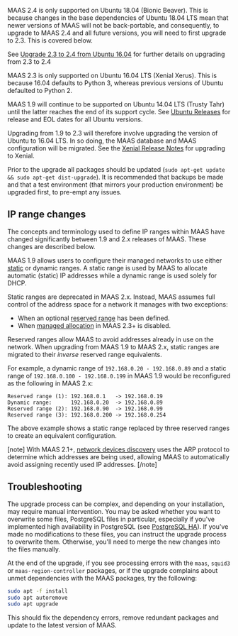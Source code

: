 MAAS 2.4 is only supported on Ubuntu 18.04 (Bionic Beaver). This is because changes in the base dependencies of Ubuntu 18.04 LTS mean that newer versions of MAAS will not be back-portable, and consequently, to upgrade to MAAS 2.4 and all future versions, you will need to first upgrade to 2.3. This is covered below.

See [Upgrade 2.3 to 2.4 from Ubuntu 16.04](installconfig-upgrade-postgres.md) for further details on upgrading from 2.3 to 2.4

MAAS 2.3 is only supported on Ubuntu 16.04 LTS (Xenial Xerus). This is because 16.04 defaults to Python 3, whereas previous versions of Ubuntu defaulted to Python 2.

MAAS 1.9 will continue to be supported on Ubuntu 14.04 LTS (Trusty Tahr) until the latter reaches the end of its support cycle. See [Ubuntu Releases](https://wiki.ubuntu.com/Releases) for release and EOL dates for all Ubuntu versions.

Upgrading from 1.9 to 2.3 will therefore involve upgrading the version of Ubuntu to 16.04 LTS. In so doing, the MAAS database and MAAS configuration will be migrated. See the [Xenial Release Notes](https://wiki.ubuntu.com/XenialXerus/ReleaseNotes#Upgrading_from_Ubuntu_14.04_LTS_or_15.10) for upgrading to Xenial.

Prior to the upgrade all packages should be updated (`sudo apt-get update && sudo apt-get dist-upgrade`). It is recommended that backups be made and that a test environment (that mirrors your production environment) be upgraded first, to pre-empt any issues.

## IP range changes

The concepts and terminology used to define IP ranges within MAAS have changed significantly between 1.9 and 2.x releases of MAAS. These changes are described below.

MAAS 1.9 allows users to configure their managed networks to use either [static](https://docs.ubuntu.com/maas/1.9/en/nodes-commission) or dynamic ranges. A static range is used by MAAS to allocate automatic (static) IP addresses while a dynamic range is used solely for DHCP.

Static ranges are deprecated in MAAS 2.x. Instead, MAAS assumes full control of the address space for a network it manages with two exceptions:

-   When an optional [reserved range](installconfig-network-ipranges.md) has been defined.
-   When [managed allocation](installconfig-network-subnet-management.md) in MAAS 2.3+ is disabled.

Reserved ranges allow MAAS to avoid addresses already in use on the network. When upgrading from MAAS 1.9 to MAAS 2.x, static ranges are migrated to their *inverse* reserved range equivalents.

For example, a dynamic range of `192.168.0.20 - 192.168.0.89` and a static range of `192.168.0.100 - 192.168.0.199` in MAAS 1.9 would be reconfigured as the following in MAAS 2.x:

``` no-highlight
Reserved range (1): 192.168.0.1   -> 192.168.0.19
Dynamic range:      192.168.0.20  -> 192.168.0.89
Reserved range (2): 192.168.0.90  -> 192.168.0.99
Reserved range (3): 192.168.0.200 -> 192.168.0.254
```

The above example shows a static range replaced by three reserved ranges to create an equivalent configuration.

[note] With MAAS 2.1+, [network devices discovery](installconfig-network-dev-discovery.md) uses the ARP protocol to determine which addresses are being used, allowing MAAS to automatically avoid assigning recently used IP addresses. [/note]

## Troubleshooting

The upgrade process can be complex, and depending on your installation, may require manual intervention. You may be asked whether you want to overwrite some files, PostgreSQL files in particular, especially if you've implemented high availability in PostgreSQL (see [PostgreSQL HA](manage-ha-postgresql.md)). If you've made no modifications to these files, you can instruct the upgrade process to overwrite them. Otherwise, you'll need to merge the new changes into the files manually.

At the end of the upgrade, if you see processing errors with the `maas`, `squid3` or `maas-region-controller` packages, or if the upgrade complains about unmet dependencies with the MAAS packages, try the following:

``` bash
sudo apt -f install
sudo apt autoremove
sudo apt upgrade
```

This should fix the dependency errors, remove redundant packages and update to the latest version of MAAS.

<!-- LINKS -->

